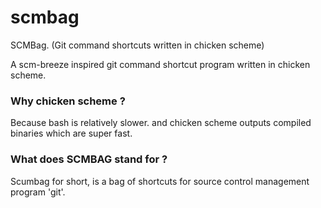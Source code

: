 # scmbag
SCMBag. (Git command shortcuts written in chicken scheme)

A scm-breeze inspired git command shortcut program written in chicken scheme.

### Why chicken scheme ? 
Because bash is relatively slower. and chicken scheme outputs compiled binaries which are super fast.

### What does SCMBAG stand for ?
Scumbag for short, is a bag of shortcuts for source control management program 'git'.
